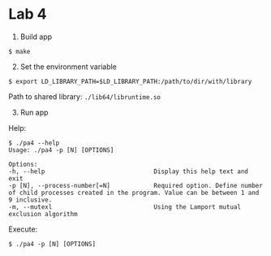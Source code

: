 # Lab 4

1. Build app
```shell
$ make
```

2. Set the environment variable
```shell
$ export LD_LIBRARY_PATH=$LD_LIBRARY_PATH:/path/to/dir/with/library
```
Path to shared library: `./lib64/libruntime.so`

3. Run app

Help:
```shell
$ ./pa4 --help
Usage: ./pa4 -p [N] [OPTIONS]

Options:
-h, --help                              Display this help text and exit
-p [N], --process-number[=N]            Required option. Define number of child processes created in the program. Value can be between 1 and 9 inclusive.
-m, --mutexl                            Using the Lamport mutual exclusion algorithm

```
Execute:
```shell
$ ./pa4 -p [N] [OPTIONS]
```
